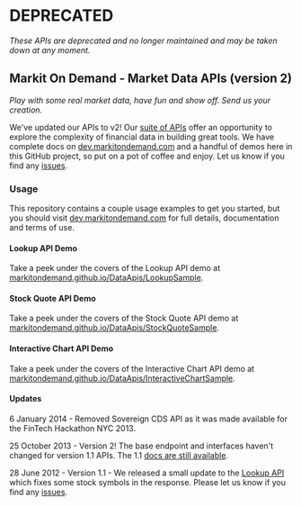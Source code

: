 # DEPRECATED
_These APIs are deprecated and no longer maintained and may be taken down at any moment._



## Markit On Demand - Market Data APIs (version 2)

_Play with some real market data, have fun and show off. Send us your creation._

We've updated our APIs to v2! Our [suite of APIs](http://dev.markitondemand.com/) offer an opportunity to explore the complexity of financial data in building great tools. We have complete docs on [dev.markitondemand.com](http://dev.markitondemand.com/) and a handful of demos here in this GitHub project, so put on a pot of coffee and enjoy. Let us know if you find any [issues](https://github.com/markitondemand/DataApis/issues).

### Usage

This repository contains a couple usage examples to get you started, but you should visit [dev.markitondemand.com](http://dev.markitondemand.com/) for full details, documentation and terms of use.

#### Lookup API Demo

Take a peek under the covers of the Lookup API demo at [markitondemand.github.io/DataApis/LookupSample](http://markitondemand.github.io/DataApis/LookupSample/).

#### Stock Quote API Demo

Take a peek under the covers of the Stock Quote API demo at [markitondemand.github.io/DataApis/StockQuoteSample](http://markitondemand.github.io/DataApis/StockQuoteSample/).

#### Interactive Chart API Demo

Take a peek under the covers of the Interactive Chart API demo at [markitondemand.github.io/DataApis/InteractiveChartSample](http://markitondemand.github.io/DataApis/InteractiveChartSample/).

#### Updates

6 January 2014 - Removed Sovereign CDS API as it was made available for the FinTech Hackathon NYC 2013.

25 October 2013 - Version 2! The base endpoint and interfaces haven't changed for version 1.1 APIs. The 1.1 [docs are still available](http://dev.markitondemand.com/v1).

28 June 2012 - Version 1.1 - We released a small update to the [Lookup API](http://dev.markitondemand.com/#companylookup) which fixes some stock symbols in the response. Please let us know if you find any [issues](https://github.com/markitondemand/DataApis/issues).

